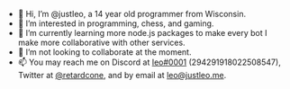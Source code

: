 - 👋 Hi, I’m @justIeo, a 14 year old programmer from Wisconsin.
- 👀 I’m interested in programming, chess, and gaming.
- 🌱 I’m currently learning more node.js packages to make every bot I make more collaborative with other services.
- 💞️ I’m not looking to collaborate at the moment.
- 📫 You may reach me on Discord at [Ieo#0001](https://discord.com/user/294291918022508547) (294291918022508547), Twitter at [@retardcone](https://twitter.com/retardcone), and by email at leo@justleo.me.

